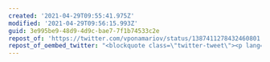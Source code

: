 ```yaml
---
created: '2021-04-29T09:55:41.975Z'
modified: '2021-04-29T09:56:15.993Z'
guid: 3e995be9-48d9-4d9c-bae7-7f1b74533c2e
repost_of: 'https://twitter.com/vponamariov/status/1387411278432460801'
repost_of_oembed_twitter: "<blockquote class=\"twitter-tweet\"><p lang=\"en\" dir=\"ltr\">Every single time \U0001F644 <a href=\"https://t.co/vrR5Bt0CxC\">pic.twitter.com/vrR5Bt0CxC</a></p>&mdash; Victor (@vponamariov) <a href=\"https://twitter.com/vponamariov/status/1387411278432460801?ref_src=twsrc%5Etfw\">April 28, 2021</a></blockquote>\n<script async src=\"https://platform.twitter.com/widgets.js\" charset=\"utf-8\"></script>\n"
---
```

 

